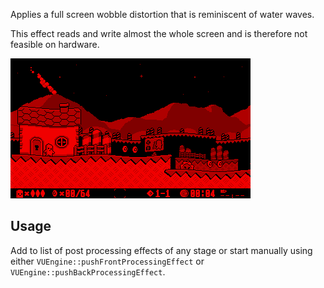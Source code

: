 Applies a full screen wobble distortion that is reminiscent of water waves. 

This effect reads and write almost the whole screen and is therefore not feasible on hardware. 

![](https://raw.githubusercontent.com/VUEngine/VUEngine-Plugins/master/postProcessing/Wobble/preview.png)

Usage
-----

Add to list of post processing effects of any stage or start manually using either `VUEngine::pushFrontProcessingEffect` or `VUEngine::pushBackProcessingEffect`. 
